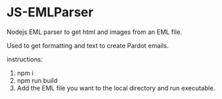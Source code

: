 # JS-EMLParser

Nodejs EML parser to get html and images from an EML file.

Used to get formatting and text to create Pardot emails.

instructions:

1. npm i
2. npm run build
3. Add the EML file you want to the local directory and run executable.
